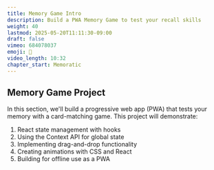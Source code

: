 ```yaml
---
title: Memory Game Intro
description: Build a PWA Memory Game to test your recall skills
weight: 40
lastmod: 2025-05-20T11:11:30-09:00
draft: false
vimeo: 684078037
emoji: 🧠
video_length: 10:32
chapter_start: Memoratic
---
```


## Memory Game Project

In this section, we'll build a progressive web app (PWA) that tests your memory with a card-matching game. This project will demonstrate:

1. React state management with hooks
2. Using the Context API for global state
3. Implementing drag-and-drop functionality  
4. Creating animations with CSS and React
5. Building for offline use as a PWA